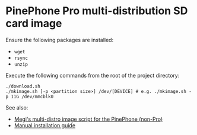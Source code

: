 # PinePhone Pro multi-distribution SD card image

Ensure the following packages are installed:

* `wget`
* `rsync`
* `unzip`

Execute the following commands from the root of the project directory:

```shell
./download.sh
./mkimage.sh [-p <partition size>] /dev/[DEVICE] # e.g. ./mkimage.sh -p 11G /dev/mmcblk0
```

See also:

* [Megi's multi-distro image script for the PinePhone (non-Pro)](https://xff.cz/git/pinephone-multi-boot)
* [Manual installation guide](https://pine64.org/documentation/PinePhone_Pro/Software/Multi-distribution_image/)
